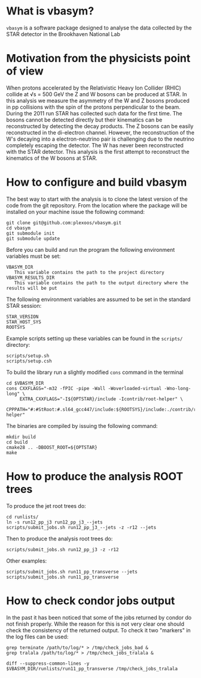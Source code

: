 
What is vbasym?
===============

`vbasym` is a software package designed to analyse the data collected by the
STAR detector in the Brookhaven National Lab


Motivation from the physicists point of view
============================================

When protons accelerated by the Relativistic Heavy Ion Collider (RHIC) collide
at &radic;s = 500 GeV the Z and W bosons can be produced at STAR. In this
analysis we measure the asymmetry of the W and Z bosons produced in pp
collisions with the spin of the protons perpendicular to the beam. During the
2011 run STAR has collected such data for the first time. The bosons cannot be
detected directly but their kinematics can be reconstructed by detecting the
decay products. The Z bosons can be easily reconstructed in the di-electron
channel. However, the reconstruction of the W's decaying into a
electron-neutrino pair is challenging due to the neutrino completely escaping
the detector. The W has never been reconstructed with the STAR detector. This
analysis is the first attempt to reconstruct the kinematics of the W bosons at
STAR. 


How to configure and build vbasym
=================================

The best way to start with the analysis is to clone the latest version of the
code from the git repository. From the location where the package will be
installed on your machine issue the following command:

    git clone git@github.com:plexoos/vbasym.git
    cd vbasym
    git submodule init
    git submodule update

Before you can build and run the program the following environment variables must
be set:

    VBASYM_DIR
       This variable contains the path to the project directory
    VBASYM_RESULTS_DIR
       This variable contains the path to the output directory where the results will be put

The following environment variables are assumed to be set in the standard STAR
session:

    STAR_VERSION
    STAR_HOST_SYS
    ROOTSYS

Example scripts setting up these variables can be found in the `scripts/`
directory:

    scripts/setup.sh
    scripts/setup.csh

To build the library run a slightly modified `cons` command in the terminal

    cd $VBASYM_DIR
    cons CXXFLAGS="-m32 -fPIC -pipe -Wall -Woverloaded-virtual -Wno-long-long" \
         EXTRA_CXXFLAGS="-I${OPTSTAR}/include -Icontrib/root-helper" \
         CPPPATH="#:#StRoot:#.sl64_gcc447/include:${ROOTSYS}/include:./contrib/root-helper"

The binaries are compiled by issuing the following command:

    mkdir build
    cd build
    cmake28 .. -DBOOST_ROOT=${OPTSTAR}
    make


How to produce the analysis ROOT trees
======================================

To produce the jet root trees do:

    cd runlists/
    ln -s run12_pp_j3 run12_pp_j3_--jets
    scripts/submit_jobs.sh run12_pp_j3_--jets -z -r12 --jets

Then to produce the analysis root trees do:

    scripts/submit_jobs.sh run12_pp_j3 -z -r12

Other examples:

    scripts/submit_jobs.sh run11_pp_transverse --jets
    scripts/submit_jobs.sh run11_pp_transverse


How to check condor jobs output
===============================

In the past it has been noticed that some of the jobs returned by condor do not
finish properly. While the reason for this is not very clear one should check
the consistency of the returned output. To check it two "markers" in the log
files can be used:

    grep terminate /path/to/log/* > /tmp/check_jobs_bad &
    grep tralala /path/to/log/* > /tmp/check_jobs_tralala &

    diff --suppress-common-lines -y $VBASYM_DIR/runlists/run11_pp_transverse /tmp/check_jobs_tralala



